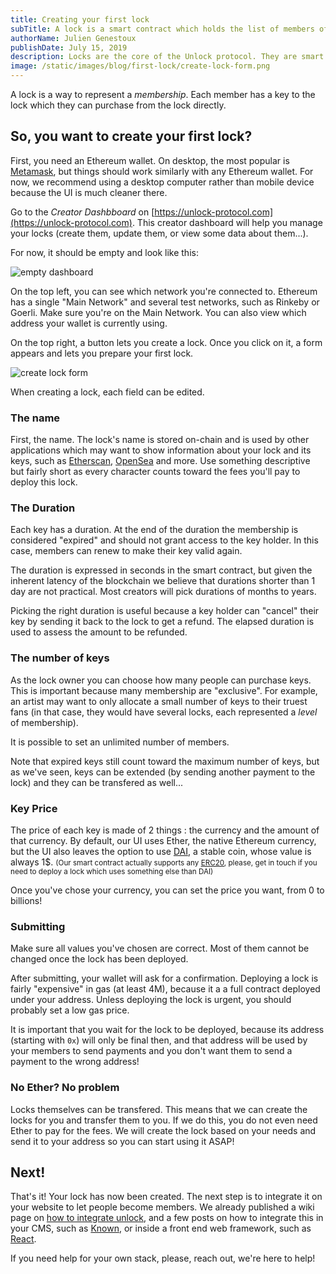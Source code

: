 ```yaml
---
title: Creating your first lock
subTitle: A lock is a smart contract which holds the list of members of your community.
authorName: Julien Genestoux
publishDate: July 15, 2019
description: Locks are the core of the Unlock protocol. They are smart contracts deployed on the Ethereum chain which lets your community become members by purchasing keys to your lock.
image: /static/images/blog/first-lock/create-lock-form.png
---
```


A lock is a way to represent a *membership*. Each member has a key to the lock which they can purchase from the lock directly.

## So, you want to create your first lock?

First, you need an Ethereum wallet. On desktop, the most popular is [Metamask](https://metamask.io/), but things should work similarly with any Ethereum wallet. For now, we recommend using a desktop computer rather than mobile device because the UI is much cleaner there.

Go to the _Creator Dashbboard_ on [https://unlock-protocol.com](https://unlock-protocol.com). This creator dashboard will help you manage your locks (create them, update them, or view some data about them...).

For now, it should be empty and look like this:

![empty dashboard](/static/images/blog/first-lock/empty-dashboard.png)

On the top left, you can see which network you're connected to. Ethereum has a single "Main Network" and several test networks, such as Rinkeby or Goerli. Make sure you're on the Main Network. You can also view which address your wallet is currently using.

On the top right, a button lets you create a lock. Once you click on it, a form appears and lets you prepare your first lock.

![create lock form](/static/images/blog/first-lock/create-lock-form.png)

When creating a lock, each field can be edited.

### The name

First, the name. The lock's name is stored on-chain and is used by other applications which may want to show information about your lock and its keys, such as [Etherscan](https://etherscan.io/), [OpenSea](https://opensea.io/) and more. Use something descriptive but fairly short as every character counts toward the fees you'll pay to deploy this lock.

### The Duration

Each key has a duration. At the end of the duration the membership is considered "expired" and should not grant access to the key holder. In this case, members can renew to make their key valid again.

The duration is expressed in seconds in the smart contract, but given the inherent latency of the blockchain we believe that durations shorter than 1 day are not practical. Most creators will pick durations of months to years.

Picking the right duration is useful because a key holder can "cancel" their key by sending it back to the lock to get a refund. The elapsed duration is used to assess the amount to be refunded.

### The number of keys

As the lock owner you can choose how many people can purchase keys. This is important because many membership are "exclusive". For example, an artist may want to only allocate a small number of keys to their truest fans (in that case, they would have several locks, each represented a _level_ of membership).

It is possible to set an unlimited number of members.

Note that expired keys still count toward the maximum number of keys, but as we've seen, keys can be extended (by sending another payment to the lock) and they can be transfered as well...

### Key Price

The price of each key is made of 2 things : the currency and the amount of that currency. By default, our UI uses Ether, the native Ethereum currency, but the UI also leaves the option to use [DAI](https://makerdao.com/en/dai), a stable coin, whose value is always 1$. <small>(Our smart contract actually supports any [ERC20](https://www.investopedia.com/news/what-erc20-and-what-does-it-mean-ethereum/), please, get in touch if you need to deploy a lock which uses something else than DAI)</small>

Once you've chose your currency, you can set the price you want, from 0 to billions!

### Submitting

Make sure all values you've chosen are correct. Most of them cannot be changed once the lock has been deployed.

After submitting, your wallet will ask for a confirmation. Deploying a lock is fairly "expensive" in gas (at least 4M), because it a a full contract deployed under your address. Unless deploying the lock is urgent, you should probably set a low gas price.

It is important that you wait for the lock to be deployed, because its address (starting with `0x`) will only be final then, and that address will be used by your members to send payments and you don't want them to send a payment to the wrong address!

### No Ether? No problem

Locks themselves can be transfered. This means that we can create the locks for you and transfer them to you. If we do this, you do not even need Ether to pay for the fees. We will create the lock based on your needs and send it to your address so you can start using it ASAP!

## Next!

That's it! Your lock has now been created. The next step is to integrate it on your website to let people become members. We already published a wiki page on [how to integrate unlock](https://github.com/unlock-protocol/unlock/wiki/Integrating-Unlock-on-your-site), and a few posts on how to integrate this in your CMS, such as [Known](/blog/integrating-unlock-with-known/), or inside a front end web framework, such as [React](/blog/integratating-unlock-react/).

If you need help for your own stack, please, reach out, we're here to help!
